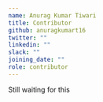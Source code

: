 ```yaml
---
name: Anurag Kumar Tiwari
title: Contributor
github: anuragkumart16
twitter: ""
linkedin: ""
slack: ""
joining_date: ""
role: contributor
---
```


Still waiting for this
